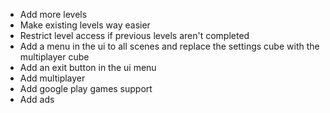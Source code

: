 - Add more levels
- Make existing levels way easier
- Restrict level access if previous levels aren't completed
- Add a menu in the ui to all scenes and replace the settings cube with the multiplayer cube
- Add an exit button in the ui menu
- Add multiplayer
- Add google play games support
- Add ads
